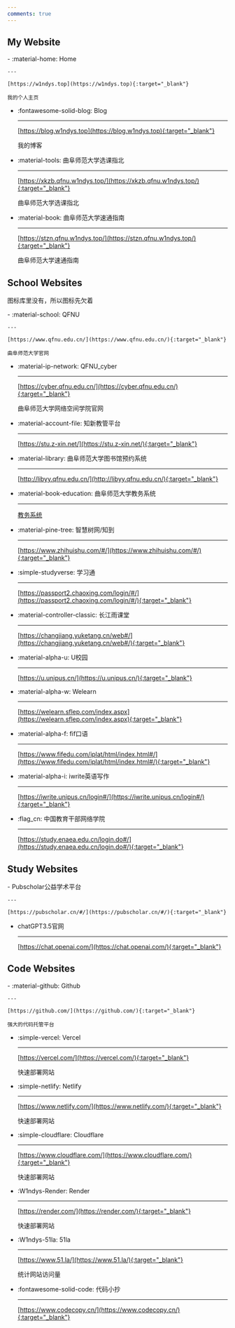 ```yaml
---
comments: true
---
```


## My Website

<div class="grid cards" markdown>
- :material-home: Home

    ---

    [https://w1ndys.top](https://w1ndys.top){:target="_blank"}

    我的个人主页

- :fontawesome-solid-blog: Blog

    ---

    [https://blog.w1ndys.top](https://blog.w1ndys.top){:target="_blank"}

    我的博客

- :material-tools: 曲阜师范大学选课指北

    ---

    [https://xkzb.qfnu.w1ndys.top/](https://xkzb.qfnu.w1ndys.top/){:target="_blank"}

    曲阜师范大学选课指北

- :material-book: 曲阜师范大学速通指南

    ---

    [https://stzn.qfnu.w1ndys.top/](https://stzn.qfnu.w1ndys.top/){:target="_blank"}

    曲阜师范大学速通指南

</div>

## School Websites

图标库里没有，所以图标先欠着

<div class="grid cards" markdown>
- :material-school: QFNU

    ---

    [https://www.qfnu.edu.cn/](https://www.qfnu.edu.cn/){:target="_blank"}

    曲阜师范大学官网

- :material-ip-network: QFNU_cyber

    ---

    [https://cyber.qfnu.edu.cn/](https://cyber.qfnu.edu.cn/){:target="_blank"}

    曲阜师范大学网络空间学院官网

- :material-account-file: 知新教管平台

    ---

    [https://stu.z-xin.net/](https://stu.z-xin.net/){:target="_blank"}

- :material-library: 曲阜师范大学图书馆预约系统

    ---

    [http://libyy.qfnu.edu.cn/](http://libyy.qfnu.edu.cn/){:target="_blank"}

- :material-book-education: 曲阜师范大学教务系统

    ---

    [教务系统](http://ids.qfnu.edu.cn/authserver/login?service=https%3A%2F%2Fzhjw.qfnu.edu.cn%2Fsso.jsp)

- :material-pine-tree: 智慧树网/知到

    ---

    [https://www.zhihuishu.com/#/](https://www.zhihuishu.com/#/){:target="_blank"}

- :simple-studyverse: 学习通

    ---

    [https://passport2.chaoxing.com/login/#/](https://passport2.chaoxing.com/login/#/){:target="_blank"}

- :material-controller-classic: 长江雨课堂

    ---

    [https://changjiang.yuketang.cn/web#/](https://changjiang.yuketang.cn/web#/){:target="_blank"}

- :material-alpha-u: U校园

    ---

    [https://u.unipus.cn/](https://u.unipus.cn/){:target="_blank"}

- :material-alpha-w: Welearn

    ---

    [https://welearn.sflep.com/index.aspx](https://welearn.sflep.com/index.aspx){:target="_blank"}

- :material-alpha-f: fif口语

    ---

    [https://www.fifedu.com/iplat/html/index.html#/](https://www.fifedu.com/iplat/html/index.html#/){:target="_blank"}

- :material-alpha-i: iwrite英语写作

    ---

    [https://iwrite.unipus.cn/login#/](https://iwrite.unipus.cn/login#/){:target="_blank"}

- :flag_cn: 中国教育干部网络学院

    ---

    [https://study.enaea.edu.cn/login.do#/](https://study.enaea.edu.cn/login.do#/){:target="_blank"}

</div>

## Study Websites

<div class="grid cards" markdown>
- Pubscholar公益学术平台

    ---

    [https://pubscholar.cn/#/](https://pubscholar.cn/#/){:target="_blank"}

- chatGPT3.5官网

    ---

    [https://chat.openai.com/](https://chat.openai.com/){:target="_blank"}

</div>

## Code Websites

<div class="grid cards" markdown>
- :material-github: Github

    ---

    [https://github.com/](https://github.com/){:target="_blank"}

    强大的代码托管平台

- :simple-vercel: Vercel

    ---

    [https://vercel.com/](https://vercel.com/){:target="_blank"}

    快速部署网站

- :simple-netlify: Netlify

    ---

    [https://www.netlify.com/](https://www.netlify.com/){:target="_blank"}

    快速部署网站

- :simple-cloudflare: Cloudflare

    ---

    [https://www.cloudflare.com/](https://www.cloudflare.com/){:target="_blank"}

    快速部署网站

- :W1ndys-Render: Render

    ---

    [https://render.com/](https://render.com/){:target="_blank"}

    快速部署网站

- :W1ndys-51la: 51la

    ---

    [https://www.51.la/](https://www.51.la/){:target="_blank"}

    统计网站访问量

- :fontawesome-solid-code: 代码小抄

    ---

    [https://www.codecopy.cn/](https://www.codecopy.cn/){:target="_blank"}

</div>
